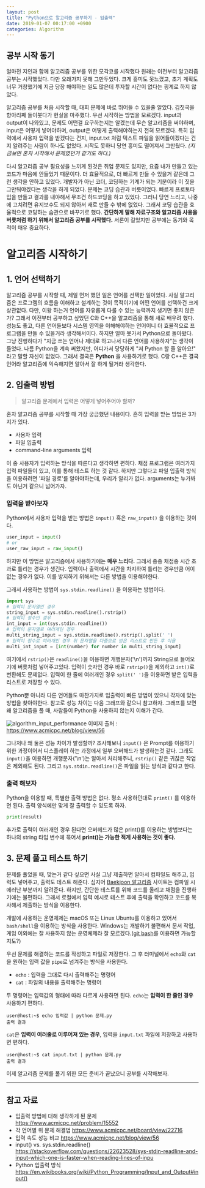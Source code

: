 ```yaml
---
layout: post
title: "Python으로 알고리즘 공부하기 - 입출력"
date: 2019-01-07 00:17:00 +0900
categories: Algorithm
---
```

## 공부 시작 동기
얼마전 지인과 함께 알고리즘 공부를 위한 모각코를 시작했다
원래는 이전부터 알고리즘 공부는 시작했었다.
다만 오래가지 못해 그만두었다.
크게 흥미도 못느꼈고, 초기 계획도 너무 거창했기에 지금 당장 해야하는 일도 많은데 투자할 시간이 없다는 핑계로 하지 않았다.

알고리즘 공부를 처음 시작할 때, 대회 문제에 바로 뛰어들 수 있을줄 알았다.
김칫국을 항아리째 들이붓다가 현실을 마주했다.
우선 시작하는 방법을 모르겠다.
input과 output이 나와있고, 문제도 어떤걸 요구하는지는 알겠는데 무슨 알고리즘을 써야하며, input은 어떻게 넣어야하며, output은 어떻게 출력해야하는지 전혀 모르겠다.
특히 입력에서 사용자 입력을 받겠다는 건지, input.txt 처럼 텍스트 파일을 읽어들이겠다는 건지 알려주는 사람이 하나도 없었다.
시작도 못하니 당연 흥미도 떨어져서 그만뒀다.
*(지금보면 혼자 시작해서 문제였던거 같기도 하다.)*

다시 알고리즘 공부 필요성을 느끼게 된것은 취업 문제도 있지만,
요즘 내가 만들고 있는 코드가 마음에 안들었기 때문이다.
더 효율적으로, 더 빠르게 만들 수 있을거 같은데 그런 생각을 안하고 있었다.
개발자가 아닌 코더, 코딩하는 기계가 되는 기분이라 이 짓을 그만둬야겠다는 생각을 하게 되었다.
문제는 코딩 습관과 버릇이었다.
빠르게 프로토타입을 만들고 결과를 내야해서 무조건 하드코딩을 하고 있었다.
그러니 당연 느리고, 나중에 고치려면 유지보수도 되지 않아서 새로 만들 수 밖에 없었다.
그래서 코딩 습관을 효율적으로 코딩하는 습관으로 바꾸기로 했다.
**간단하게 말해 자료구조와 알고리즘 사용을 버릇처럼 하기 위해서 알고리즘 공부를 시작했다.**
서론이 길었지만 공부에는 동기와 목적이 매우 중요하다.

# 알고리즘 시작하기
## 1. 언어 선택하기

알고리즘 공부를 시작할 때, 제일 먼저 했던 일은 언어를 선택한 일이었다.
사실 알고리즘은 프로그램의 흐름을 이해하고 설계하는 것이 목적이기에 어떤 언어를 선택하건 크게 상관없다.
다만, 이왕 하는거 언어를 자유롭게 다룰 수 있는 능력까지 생기면 좋지 않은가?
그래서 이전부터 공부하고 싶었던 C와 C++을 알고리즘을 통해 새로 배우려 했다.
성능도 좋고, 다른 언어들보다 시스템 영역을 이해해야하는 언어이니 더 효율적으로 프로그램을 만들 수 있을거라 생각해서이다.
하지만 얼마 못가서 Python으로 돌아왔다.
그냥 진행하다가 "지금 쓰는 언어나 제대로 하고나서 다른 언어를 사용하자"는 생각이 들었다.
나름 Python을 계속 써왔지만, 어디가서 당당하게 "저 Python 할 줄 알아요!" 라고 말할 자신이 없었다.
그래서 결국은 **Python** 을 사용하기로 했다.
C랑 C++은 결국 언어라 알고리즘에 익숙해지면 알아서 잘 하게 될거라 생각한다.

## 2. 입출력 방법

> 알고리즘 문제에서 입력은 어떻게 넣어주어야 할까?

혼자 알고리즘 공부를 시작할 때 가장 궁금했던 내용이다.
흔히 입력을 받는 방법은 3가지가 있다.

- 사용자 입력
- 파일 입출력
- command-line arguments 입력

이 중 사용자가 입력하는 방식을 따른다고 생각하면 편하다.
채점 프로그램은 여러가지 입력 파일들이 있고, 이를 통해 테스트 하는 것 같다.
하지만 그렇다고 파일 입출력 방식을 이용하려면 '파일 경로'를 알아야하는데, 우리가 알리가 없다.
arguments는 누가봐도 아닌거 같으니 넘어가자.

### 입력을 받아보자

Python에서 사용자 입력을 받는 방법은 `input()` 혹은 `raw_input()` 을 이용하는 것이다.

``` python
user_input = input()
# or
user_raw_input = raw_input()
```

하지만 이 방법은 알고리즘에서 사용하기에는 **매우 느리다.**
그래서 종종 채점중 시간 초과로 틀리는 경우가 생긴다.
입력이나 출력에서 시간을 차지하여 틀리는 경우만큼 어이없는 경우가 없다.
이를 방지하기 위해서는 다른 방법을 이용해야한다.

그래서 사용하는 방법이 `sys.stdin.readline()` 을 이용하는 방법이다.

``` python
import sys
# 입력이 문자열인 경우
string_input = sys.stdin.readline().rstrip()
# 입력이 정수인 경우
int_input = int(sys.stdin.readline())
# 입력이 문자열로 여러개인 경우
multi_string_input = sys.stdin.readline().rstrip().split(' ')
# 입력이 정수로 여러개인 경우 위 문자열을 다중으로 받은 리스트로 만든 후 이용
multi_int_input = [int(number) for number in multi_string_input]
```

여기에서 `rstrip()`은 `readline()`을 이용하면 개행문자('\n')까지 String으로 들어오기에 버릇처럼 넣어주고있다.
입력이 숫자인 경우 바로 `rstrip()`을 제외하고 `int()`로 변환해도 문제없다.
입력이 한 줄에 여러개인 경우 `split(' ')`을 이용하면 받은 입력을 리스트로 저장할 수 있다.

Python뿐 아니라 다른 언어들도 마찬가지로 입출력이 빠른 방법이 있으니 각자에 맞는 방법을 찾아야한다.
참고로 성능 차이는 다음 그래프와 같으니 참고하자.
그래프를 보면 왜 알고리즘을 풀 때, 사람들이 Python을 사용하지 않는지 이해가 간다.

![algorithm_input_performance](https://user-images.githubusercontent.com/11986878/50819021-27677c80-136c-11e9-8e70-4a2369ed7c4f.png)
이미지 출처 : <https://www.acmicpc.net/blog/view/56>

그나저나 왜 둘은 성능 차이가 발생할까?
조사해보니 `input()` 은 Prompt를 이용하기 위한 과정이어서 디스플레이 하는 과정에서 일부 오버해드가 발생하는것 같다.
그래도 `input()`을 이용하면 개행문자('\n')는 알아서 처리해주니, `rstrip()` 같은 귀찮은 작업은 제외해도 된다.
그리고 `sys.stdin.readline()`은 파일을 읽는 방식과 같다고 한다.

### 출력 해보자

Python을 이용할 때, 특별한 출력 방법은 없다.
평소 사용하던대로 `print()` 를 이용하면 된다.
출력 양식에만 맞게 잘 출력할 수 있도록 하자.

``` python
print(result)
```

추가로 출력이 여러개인 경우 된다면 오버헤드가 많은 print()를 이용하는 방법보다는 하나의 string 타입 변수에 묶어서 **print()는 가능한 적게 사용하는 것이 좋다.**

## 3. 문제 풀고 테스트 하기

문제를 풀었을 때, 맞는거 같다 싶으면 사실 그냥 제출하면 알아서 컴파일도 해주고, 입력도 넣어주고, 출력도 테스트 해준다.
심지어 [Baekjoon 알고리즘](https://www.acmicpc.net/) 사이트는 컴파일 시 에러난 부분까지 알려준다.
하지만, 간단한 테스트를 위해 코드를 올리고 채점을 진행하기에는 불편하다.
그래서 로컬에서 입력 예시로 테스트 후에 출력을 확인하고 코드를 복사해서 제출하는 방식을 이용한다.

개발에 사용하는 운영체제는 macOS 또는 Linux Ubuntu를 이용하고 있어서 `bash/shell`을 이용하는 방식을 사용한다.
Windows는 개발하기 불편해서 문서 작업, 게임 이외에는 잘 사용하지 않는 운영체제라 잘 모르겠다.([git bash](https://git-scm.com/downloads)를 이용하면 가능할지도?)

우선 문제를 해결하는 코드를 작성하고 파일로 저장한다.
그 후 터미널에서 `echo`와 `cat`을 원하는 입력 값을 `pipe`로 넘겨주는 방식을 사용한다.

- `echo` : 입력을 그대로 다시 출력해주는 명령어
- `cat` : 파일의 내용을 출력해주는 명령어

두 명령어는 입력값의 형태에 따라 다르게 사용하면 된다.
`echo`는 **입력이 한 줄인 경우** 사용하기 편하다.

``` command
user@host:~$ echo 입력값 | python 문제.py
출력 결과
```

`cat`은 **입력이 여러줄로 이루어져 있는 경우**, 입력을 `input.txt` 파일에 저장하고 사용하면 편하다.

``` command
user@host:~$ cat input.txt | python 문제.py
출력 결과
```

이제 알고리즘 문제를 풀기 위한 모든 준비가 끝났으니 공부를 시작해보자.

---
## 참고 자료

- 입출력 방법에 대해 생각하게 된 문제 <https://www.acmicpc.net/problem/15552>
- 각 언어별 위 문제 해결법 <https://www.acmicpc.net/board/view/22716>
- 입력 속도 성능 비교 <https://www.acmicpc.net/blog/view/56>
- input() vs. sys.stdin.readline() <https://stackoverflow.com/questions/22623528/sys-stdin-readline-and-input-which-one-is-faster-when-reading-lines-of-inpu>
- Python 입출력 방식 <https://en.wikibooks.org/wiki/Python_Programming/Input_and_Output#input()> 
